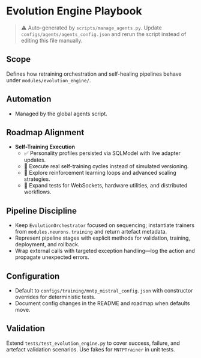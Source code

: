 # Evolution Engine Playbook

> ⚠️ Auto-generated by `scripts/manage_agents.py`. Update `configs/agents/agents_config.json` and rerun the script instead of editing this file manually.

## Scope

Defines how retraining orchestration and self-healing pipelines behave under
`modules/evolution_engine/`.

## Automation

- Managed by the global agents script.

## Roadmap Alignment

- **Self-Training Execution**
  - ✅ Personality profiles persisted via SQLModel with live adapter updates.
  - 🔄 Execute real self-training cycles instead of simulated versioning.
  - 🚧 Explore reinforcement learning loops and advanced scaling strategies.
  - 🔄 Expand tests for WebSockets, hardware utilities, and distributed workflows.

## Pipeline Discipline

- Keep `EvolutionOrchestrator` focused on sequencing; instantiate trainers from
    `modules.neurons.training` and return artefact metadata.
- Represent pipeline stages with explicit methods for validation, training, deployment, and rollback.
- Wrap external calls with targeted exception handling—log the action and propagate unexpected errors.

## Configuration

- Default to `configs/training/mntp_mistral_config.json` with constructor overrides for deterministic
    tests.
- Document config changes in the README and roadmap when defaults move.

## Validation

Extend `tests/test_evolution_engine.py` to cover success, failure, and artefact validation
scenarios. Use fakes for `MNTPTrainer` in unit tests.
